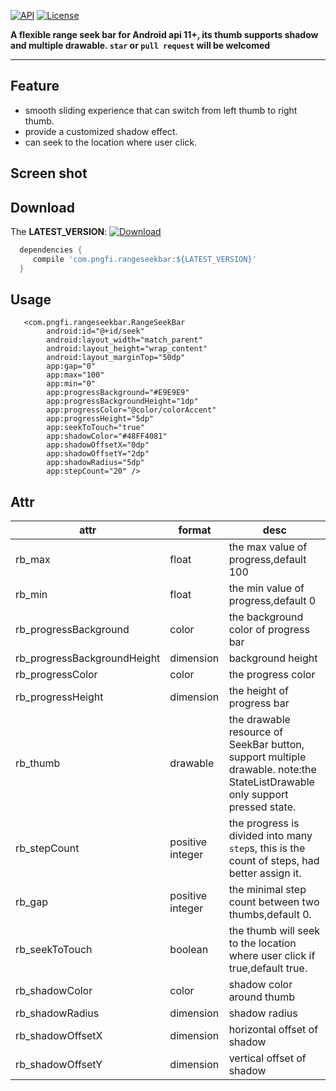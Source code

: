 [![API](https://img.shields.io/badge/API-11%2B-blue.svg?style=flat)](https://android-arsenal.com/api?level=9)
[![License](http://img.shields.io/badge/License-Apache%202.0-brightgreen.svg?style=flat)](https://opensource.org/licenses/Apache-2.0)

**A flexible range seek bar for Android api 11+,  its thumb supports shadow and multiple drawable.
`star` or `pull request` will be welcomed**
****

## Feature
- smooth sliding experience that can switch from left thumb to right thumb.
- provide a customized shadow effect.
- can seek to the location where user click.

## Screen shot


## Download
The **LATEST_VERSION**: [![Download](https://api.bintray.com/packages/pngfi/maven/rangeseekbar/images/download.svg)](https://bintray.com/pngfi/maven/rangeseekbar/_latestVersion)
```groovy
  dependencies {
     compile 'com.pngfi.rangeseekbar:${LATEST_VERSION}'
  }
```
## Usage
```
   <com.pngfi.rangeseekbar.RangeSeekBar
        android:id="@+id/seek"
        android:layout_width="match_parent"
        android:layout_height="wrap_content"
        android:layout_marginTop="50dp"
        app:gap="0"
        app:max="100"
        app:min="0"
        app:progressBackground="#E9E9E9"
        app:progressBackgroundHeight="1dp"
        app:progressColor="@color/colorAccent"
        app:progressHeight="5dp"
        app:seekToTouch="true"
        app:shadowColor="#48FF4081"
        app:shadowOffsetX="0dp"
        app:shadowOffsetY="2dp"
        app:shadowRadius="5dp"
        app:stepCount="20" />

```

## Attr
 attr | format | desc
  -------- | ---|---
  rb_max|float|the max value of progress,default 100
  rb_min|float|the min value of progress,default 0
  rb_progressBackground|color|the background color of progress bar
  rb_progressBackgroundHeight|dimension|background height
  rb_progressColor|color|the progress color
  rb_progressHeight|dimension|the height of progress bar
  rb_thumb|drawable|the drawable resource of SeekBar button, support multiple drawable. note:the StateListDrawable only support pressed state.
  rb_stepCount|positive integer|the progress is divided into many `step`s, this is the count of steps, had better assign it.
  rb_gap|positive integer|the minimal step count between two thumbs,default 0.
  rb_seekToTouch|boolean|the thumb will seek to the location where user click if true,default true.
  rb_shadowColor|color|shadow color around thumb
  rb_shadowRadius|dimension|shadow radius
  rb_shadowOffsetX|dimension|horizontal offset of shadow
  rb_shadowOffsetY|dimension|vertical offset  of shadow

